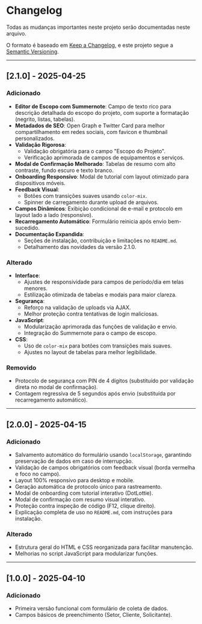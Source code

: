 # Changelog

Todas as mudanças importantes neste projeto serão documentadas neste arquivo.

O formato é baseado em [Keep a Changelog](https://keepachangelog.com/pt-BR/1.0.0/), e este projeto segue a [Semantic Versioning](https://semver.org/lang/pt-BR/spec/v2.0.0.html).

---

## [2.1.0] - 2025-04-25

### Adicionado
- **Editor de Escopo com Summernote**: Campo de texto rico para descrição detalhada do escopo do projeto, com suporte a formatação (negrito, listas, tabelas).
- **Metadados de SEO**: Open Graph e Twitter Card para melhor compartilhamento em redes sociais, com favicon e thumbnail personalizados.
- **Validação Rigorosa**:
  - Validação obrigatória para o campo "Escopo do Projeto".
  - Verificação aprimorada de campos de equipamentos e serviços.
- **Modal de Confirmação Melhorado**: Tabelas de resumo com alto contraste, fundo escuro e texto branco.
- **Onboarding Responsivo**: Modal de tutorial com layout otimizado para dispositivos móveis.
- **Feedback Visual**:
  - Botões com transições suaves usando `color-mix`.
  - Spinner de carregamento durante upload de arquivos.
- **Campos Dinâmicos**: Exibição condicional de e-mail e protocolo em layout lado a lado (responsivo).
- **Recarregamento Automático**: Formulário reinicia após envio bem-sucedido.
- **Documentação Expandida**:
  - Seções de instalação, contribuição e limitações no `README.md`.
  - Detalhamento das novidades da versão 2.1.0.

### Alterado
- **Interface**:
  - Ajustes de responsividade para campos de período/dia em telas menores.
  - Estilização otimizada de tabelas e modais para maior clareza.
- **Segurança**:
  - Reforço na validação de uploads via AJAX.
  - Melhor proteção contra tentativas de login maliciosas.
- **JavaScript**:
  - Modularização aprimorada das funções de validação e envio.
  - Integração do Summernote para o campo de escopo.
- **CSS**:
  - Uso de `color-mix` para botões com transições mais suaves.
  - Ajustes no layout de tabelas para melhor legibilidade.

### Removido
- Protocolo de segurança com PIN de 4 dígitos (substituído por validação direta no modal de confirmação).
- Contagem regressiva de 5 segundos após envio (substituída por recarregamento automático).

---

## [2.0.0] - 2025-04-15

### Adicionado
- Salvamento automático do formulário usando `localStorage`, garantindo preservação de dados em caso de interrupção.
- Validação de campos obrigatórios com feedback visual (borda vermelha e foco no campo).
- Layout 100% responsivo para desktop e mobile.
- Geração automática de protocolo único para rastreamento.
- Modal de onboarding com tutorial interativo (DotLottie).
- Modal de confirmação com resumo visual interativo.
- Proteção contra inspeção de código (F12, clique direito).
- Explicação completa de uso no `README.md`, com instruções para instalação.

### Alterado
- Estrutura geral do HTML e CSS reorganizada para facilitar manutenção.
- Melhorias no script JavaScript para modularizar funções.

---

## [1.0.0] - 2025-04-10

### Adicionado
- Primeira versão funcional com formulário de coleta de dados.
- Campos básicos de preenchimento (Setor, Cliente, Solicitante).
